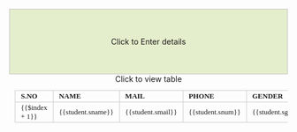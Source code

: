<!DOCTYPE html>
<html ng-app="sapp">
<script src="https://ajax.googleapis.com/ajax/libs/angularjs/1.6.9/angular.min.js"></script>
<script src="https://ajax.googleapis.com/ajax/libs/jquery/3.3.1/jquery.min.js"></script>
   <style>
		
        div{
            font:15px Verdana;
            width:450px;
        }
        table, input {
            text-align:left;
            font:13px Verdana;
        }
        table, td, th 
        {
            margin:10px 0;
            padding:2px 10px;
        }
        td, th {
            border:solid 1px #CCC;
        }
        button {
            font:13px Verdana;
            padding:3px 5px;
        }
		button {
		background-color: #4CAF50; /* Green */
		border: none;
		color: white;
		padding: 16px 32px;
		text-align: center;
		text-decoration: none;
		display: inline-block;
		font-size: 16px;
		margin: 4px 2px;
		-webkit-transition-duration: 0.4s; /* Safari */
		transition-duration: 0.4s;
		cursor: pointer;
	} 	
	#panel, #flip {
	padding: 50px;
	text-align: center;
	background-color: #e5eecc;
	border: solid 1px #c3c3c3;
}
	#panel {
	padding: 50px;
	display: none;
}
</style>
<body align="center" ng-controller="scontrol">
<div id="flip">Click to Enter details</div>
<div id="panel">
<h2>FORM</h2>
<p> Name: <input type="text" ng-model="sname"></p>
<p> Email: <input type="text" ng-model="smail"></p>
<p> Phone: <input type="Number" ng-model="snum"></p>
 <label for="gender" >Gender</label> <br />
     <select id="gender" ng-model="sgender">
        <option value="male">Male</option>
        <option value="female">Female</option>
        <option value="male">NoMention</option>
 </select></br></br>
 <button ng-click="addRow()"> ADD</button> 
 <button ng-click="removeRow()">Remove Row</button>
 <button ng-click="editRow()">Edit Row</button>
 </div>
<div id="flip1">Click to view table</div>
<div id="panel1"> 
 <table> 
            <tr>
				<th>S.NO</th>
                <th>NAME</th>
                <th>MAIL</th>
                <th>PHONE</th>
                <th>GENDER</th>
				<th>Remove</th>
				<th>Edit</th>
            </tr>
            <tr ng-repeat="student in Array">
                <td><label>{{$index + 1}}</label></td>
                <td><label>{{student.sname}}</label></td>
                <td><label>{{student.smail}}</label></td>
				<td><label>{{student.snum}}</label></td>
				<td><label>{{student.sgender}}</label></td>
                <td><input type="checkbox" ng-model="student.Remove"/></td>
				<td><input type="checkbox" ng-model="student.Edit"/></td>
            </tr>
        </table>
</div>
<script>
var app = angular.module('sapp', []);
    app.controller('scontrol', function ($scope) {
	$scope.Array =[];
        $scope.addRow = function () {
            if ($scope.sname != undefined && $scope.smail != undefined&& $scope.snum != undefined) {
                var student = [];
                student.sname = $scope.sname;
                student.smail = $scope.smail;
                student.snum = $scope.snum;
				student.sgender = $scope.sgender;
                $scope.Array.push(student);
                $scope.sname = null;
                $scope.smail = null;
                $scope.snum = null;
				$scope.sgender=null;
            }
        };
		$scope.removeRow = function () {
            var arr = [];
            angular.forEach($scope.Array, function (value) {
                if (!value.Remove) {
                    arr.push(value);
                }
            });
            $scope.Array = arr;
        };
		    $scope.submit = function () {
            var arr= [];
            angular.forEach($scope.Array, function (value) {
                arr.push('Name:' + value.sname + ', Mail:' + value.smail+ ', Number:' + value.snum+ ', Gender:' + value.sgender);
            });
            $scope.display = arr;
        };
   
	$scope.editRow = function () {
	var arr=[];
	   angular.forEach($scope.Array, function (value) {
	   if(value.Edit)
	   {
             $scope.sname=value.sname;
             $scope.smail=value.smail;
             $scope.snum=value.snum;
             $scope.sgender=value.sgender;
        }
		if (!value.Edit) {
                arr.push(value);
                }
		});
            $scope.Array = arr;
		    $scope.display = arr; 
		};
		});
</script>
<script>
$(document).ready(function(){
  $("#flip").click(function(){
    $("#panel").slideToggle("slow");
  });
});
$(document).ready(function(){
  $("#flip1").click(function(){
    $("#panel1").slideToggle("slow");
  });
});
</script>
</body>
</html>
